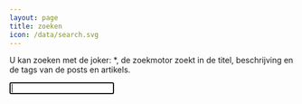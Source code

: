```yaml
---
layout: page
title: zoeken
icon: /data/search.svg
---
```

U kan zoeken met de joker: *, de zoekmotor zoekt in de titel, beschrijving en de tags van de posts en artikels.

<input type="text" id="search-box" name="query" autofocus autocomplete="off">

<ul id="search-results" class="post-list"></ul>

<script>
  window.store = {
    {% for post in site.posts %}
      "{{ post.url | slugify }}": {
        "title": "{{ post.title | xml_escape }}",
        "author": "{{ post.author | xml_escape }}",
        "category": "{{ post.category | xml_escape }}",
        "tags": "{% for tag in post.tags %}{{ tag | xml_escape }} {% endfor %}",
        "description": "{{ post.description | xml_escape }}",
        "url": "{{ post.url | relative_url | xml_escape }}"

      }
      {% unless forloop.last %},{% endunless %}
    {% endfor %}
  };
</script>
<script src="{{ '/js/lunr.min.js' | relative_url}}"></script>
<script src="{{ '/js/search.js' | relative_url}}"></script>


